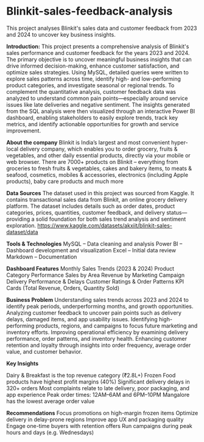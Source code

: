 # Blinkit-sales-feedback-analysis
This project analyses Blinkit's sales data and customer feedback from 2023 and 2024 to uncover key business insights.


**Introduction:**
This project presents a comprehensive analysis of Blinkit's sales performance and customer feedback for the years 2023 and 2024. The primary objective is to uncover meaningful business insights that can drive informed decision-making, enhance customer satisfaction, and optimize sales strategies.
Using MySQL, detailed queries were written to explore sales patterns across time, identify high- and low-performing product categories, and investigate seasonal or regional trends. To complement the quantitative analysis, customer feedback data was analyzed to understand common pain points—especially around service issues like late deliveries and negative sentiment.
The insights generated from the SQL analysis were then visualized through an interactive Power BI dashboard, enabling stakeholders to easily explore trends, track key metrics, and identify actionable opportunities for growth and service improvement.


**About the company**
Blinkit is India’s largest and most convenient hyper-local delivery company, which enables you to order grocery, fruits & vegetables, and other daily essential products, directly via your mobile or web browser. There are 7000+ products on Blinkit – everything from groceries to fresh fruits & vegetables, cakes and bakery items, to meats & seafood, cosmetics, mobiles & accessories, electronics (including Apple products), baby care products and much more


**Data Sources**
The dataset used in this project was sourced from Kaggle. It contains transactional sales data from Blinkit, an online grocery delivery platform. The dataset includes details such as order dates, product categories, prices, quantities, customer feedback, and delivery status—providing a solid foundation for both sales trend analysis and sentiment exploration.
https://www.kaggle.com/datasets/akxiit/blinkit-sales-dataset/data

**Tools & Technologies**
MySQL – Data cleaning and analysis
Power BI – Dashboard development and visualization
Excel – Initial data review
Markdown – Documentation

**Dashboard Features**
Monthly Sales Trends (2023 & 2024)
Product Category Performance
Sales by Area
Revenue by Marketing Campaign
Delivery Performance & Delays
Customer Ratings & Order Patterns
KPI Cards (Total Revenue, Orders, Quantity Sold)

**Business Problem**
Understanding sales trends across 2023 and 2024 to identify peak periods, underperforming months, and growth opportunities.
Analyzing customer feedback to uncover pain points such as delivery delays, damaged items, and app usability issues.
Identifying high-performing products, regions, and campaigns to focus future marketing and inventory efforts.
Improving operational efficiency by examining delivery performance, order patterns, and inventory health.
Enhancing customer retention and loyalty through insights into order frequency, average order value, and customer behavior.

**Key Insights**

Dairy & Breakfast is the top revenue category (₹2.8L+)
Frozen Food products have highest profit margins (40%)
Significant delivery delays in 320+ orders
Most complaints relate to late delivery, poor packaging, and app experience
Peak order times: 12AM–6AM and 6PM–10PM
Mangalore has the lowest average order value

**Recommendations**
Focus promotions on high-margin frozen items
Optimize delivery in delay-prone regions
Improve app UX and packaging quality
Engage one-time buyers with retention offers
Run campaigns during peak hours and days (e.g. Wednesdays)

   
